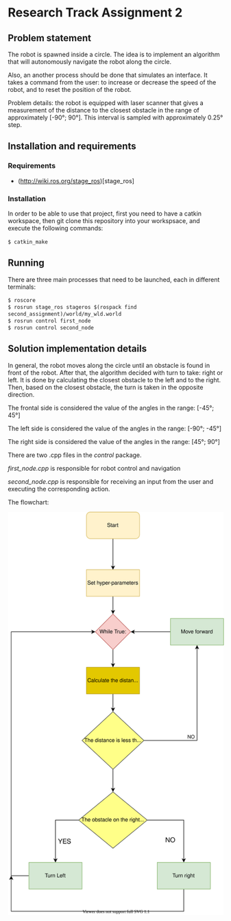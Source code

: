 # Research Track Assignment 2

## Problem statement
The robot is spawned inside a circle. The idea is to implement an algorithm that will autonomously navigate the robot along the circle.

Also, an another process should be done that simulates an interface. It takes a command from the user: to increase or decrease the speed of the robot, and to reset the position of the robot.

Problem details: the robot is equipped with laser scanner that gives a measurement of the distance to the closest obstacle in the range of approximately [-90°; 90°]. This interval is sampled with approximately 0.25° step. 

## Installation and requirements

### Requirements
- (http://wiki.ros.org/stage_ros)[stage_ros] 

### Installation
In order to be able to use that project, first you need to have a catkin workspace, then git clone this repository into your workspsace, and execute the following commands:

`
$ catkin_make
`

## Running 
There are three main processes that need to be launched, each in different terminals:
```
$ roscore
$ rosrun stage_ros stageros $(rospack find second_assignment)/world/my_wld.world
$ rosrun control first_node 
$ rosrun control second_node
```

## Solution implementation details

In general, the robot moves along the circle until an obstacle is found in front of the robot. After that, the algorithm decided with turn to take: right or left.
It is done by calculating the closest obstacle to the left and to the right. Then, based on the closest obstacle, the turn is taken in the opposite direction.

The frontal side is considered the value of the angles in the range: [-45°; 45°]

The left side is considered the value of the angles in the range: [-90°; -45°]

The right side is considered the value of the angles in the range: [45°; 90°]

There are two .cpp files in the *control* package. 

*first_node.cpp* is responsible for robot control and navigation

*second_node.cpp* is responsible for receiving an input from the user and executing the corresponding action.

The flowchart: 

![text](https://github.com/fenixkz/rt_assigment2/blob/master/images/Graph.svg)
